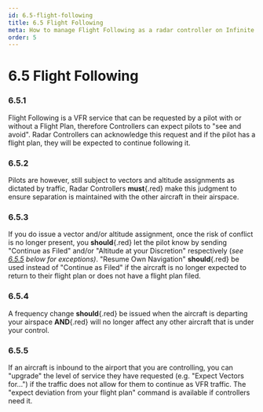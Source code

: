 ```yaml
---
id: 6.5-flight-following
title: 6.5 Flight Following
meta: How to manage Flight Following as a radar controller on Infinite Flight.
order: 5
---
```


# 6.5  Flight Following



### 6.5.1    

Flight Following is a VFR service that can be requested by a pilot with or without a Flight Plan, therefore Controllers can expect pilots to "see and avoid". Radar Controllers can acknowledge this request and if the pilot has a flight plan, they will be expected to continue following it. 



### 6.5.2    

Pilots are however, still subject to vectors and altitude assignments as dictated by traffic, Radar Controllers **must**{.red} make this judgment to ensure separation is maintained with the other aircraft in their airspace.



### 6.5.3    

If you do issue a vector and/or altitude assignment, once the risk of conflict is no longer present, you **should**{.red} let the pilot know by sending "Continue as Filed" and/or "Altitude at your Discretion" respectively (*see [6.5.5](/guide/atc-manual/6.-radar/6.5-flight-following#6.5.5) below for exceptions)*. "Resume Own Navigation" **should**{.red} be used instead of "Continue as Filed"  if the aircraft is no longer expected to return to their flight plan or does not have a flight plan filed. 



### 6.5.4    

A frequency change **should**{.red} be issued when the aircraft is departing your airspace **AND**{.red} will no longer affect any other aircraft that is under your control.



### 6.5.5    

If an aircraft is inbound to the airport that you are controlling, you can "upgrade" the level of service they have requested (e.g. "Expect Vectors for...") if the traffic does not allow for them to continue as VFR traffic. The "expect deviation from your flight plan" command is available if controllers need it.
